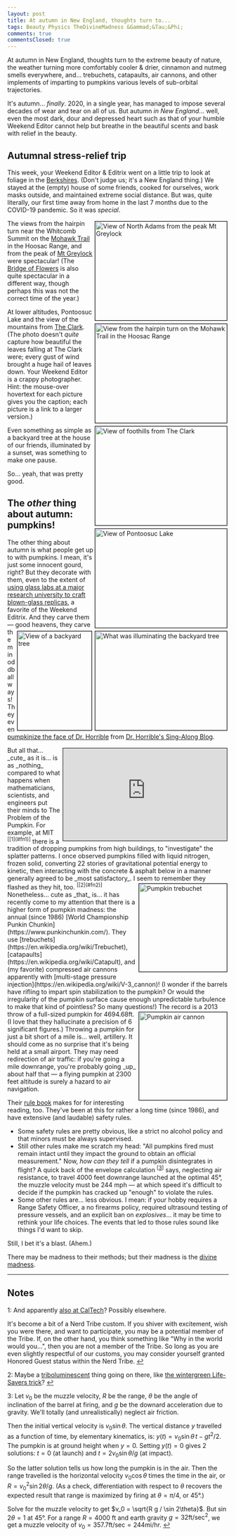 ```yaml
---
layout: post
title: At autumn in New England, thoughts turn to...
tags: Beauty Physics TheDivineMadness &Gammad;&Tau;&Phi;
comments: true
commentsClosed: true
---
```


At autumn in New England, thoughts turn to the extreme beauty of nature, the weather
turning more comfortably cooler &amp; drier, cinnamon and nutmeg smells everywhere,
and... trebuchets, catapaults, air cannons, and other implements of imparting to pumpkins
various levels of sub-orbital trajectories.  

It's autumn... _finally_.  2020, in a single year, has managed to impose several decades
of wear and tear on all of us.  But autumn _in New England_... well, even the most dark, dour
and depressed heart such as that of your humble Weekend Editor cannot help but breathe in
the beautiful scents and bask with relief in the beauty.  

## Autumnal stress-relief trip

This week, your Weekend Editor & Editrix went on a little trip to look at foliage in the 
[Berkshires](https://en.wikipedia.org/wiki/Berkshires).  (Don't
judge us; it's a New England thing.)  We stayed at the (empty) house of some friends,
cooked for ourselves, work masks outside, and maintained extreme social distance.  But
was, quite literally, our first time away from home in the last 7 months due to the
COVID-19 pandemic.  So it was _special_.  

<a href="{{ site.baseurl }}/images/2020-10-24-in-autumn-in-new-england-thoughts-turn-to-view-from-mt-greylock.jpg" target="_blank"><img src="{{ site.baseurl }}/images/2020-10-24-in-autumn-in-new-england-thoughts-turn-to-view-from-mt-greylock.jpg" width="300" height="225" alt="View of North Adams from the peak Mt Greylock" title="View of North Adams from the peak Mt Greylock" style="float: right; margin: 3px 3px 3px 3px; border: 1px solid #000000;"/></a>
<a href="{{ site.baseurl }}/images/2020-10-24-in-autumn-in-new-england-thoughts-turn-to-hairpin-turn.jpg" target="_blank"><img src="{{ site.baseurl }}/images/2020-10-24-in-autumn-in-new-england-thoughts-turn-to-hairpin-turn.jpg" width="300" height="225" alt="View from the hairpin turn on the Mohawk Trail in the Hoosac Range" title="View from the hairpin turn on the Mohawk Trail in the Hoosac Range" style="float: right; margin: 3px 3px 3px 3px; border: 1px solid #000000;"/></a>
<a href="{{ site.baseurl }}/images/2020-10-24-in-autumn-in-new-england-thoughts-turn-to-the-clark.jpg" target="_blank"><img src="{{ site.baseurl }}/images/2020-10-24-in-autumn-in-new-england-thoughts-turn-to-the-clark.jpg" width="300" height="225" alt="View of foothills from The Clark" title="View of foothills from The Clark" style="float: right; margin: 3px 3px 3px 3px; border: 1px solid #000000;"/></a>
<a href="{{ site.baseurl }}/images/2020-10-24-in-autumn-in-new-england-thoughts-turn-to-pontoosuc-lake.jpg" target="_blank"><img src="{{ site.baseurl }}/images/2020-10-24-in-autumn-in-new-england-thoughts-turn-to-pontoosuc-lake.jpg" width="300" height="225" alt="View of Pontoosuc Lake" title="View of Pontoosuc Lake" style="float: right; margin: 3px 3px 3px 3px; border: 1px solid #000000;"/></a>
<a href="{{ site.baseurl }}/images/2020-10-24-in-autumn-in-new-england-thoughts-turn-to-backyard-tree-illuminator.jpg" target="_blank"><img src="{{ site.baseurl }}/images/2020-10-24-in-autumn-in-new-england-thoughts-turn-to-backyard-tree-illuminator.jpg" width="300" height="225" alt="What was illuminating the backyard tree" title="What was illuminating the backyard tree" style="float: right; margin: 3px 3px 3px 3px; border: 1px solid #000000;"/></a>
<a href="{{ site.baseurl }}/images/2020-10-24-in-autumn-in-new-england-thoughts-turn-to-backyard-tree.jpg" target="_blank"><img src="{{ site.baseurl }}/images/2020-10-24-in-autumn-in-new-england-thoughts-turn-to-backyard-tree.jpg" width="169" height="225" alt="View of a backyard tree" title="View of a backyard tree" style="float: right; margin: 3px 3px 3px 3px; border: 1px solid #000000;"/></a>
The views from the hairpin turn near the Whitcomb Summit on the 
[Mohawk Trail](https://en.wikipedia.org/wiki/Mohawk_Trail) in the 
Hoosac Range, and from the peak of
[Mt Greylock](https://en.wikipedia.org/wiki/Mount_Greylock) were spectacular!  (The 
[Bridge of Flowers](https://en.wikipedia.org/wiki/Bridge_of_Flowers_(bridge)) is also
quite spectacular in a different way, though perhaps this was not the correct time of the year.)  

At lower altitudes, Pontoosuc Lake and the view of the mountains from 
[The Clark](https://www.clarkart.edu/).  (The photo doesn't _quite_ capture how beautiful the
leaves falling at The Clark were; every gust of wind brought a huge hail of leaves down.
Your Weekend Editor is a crappy photographer.  Hint: the mouse-over hovertext for each
picture gives you the caption; each picture is a link to a larger version.)  

Even something as simple as a backyard tree at the house of our friends, illuminated by a
sunset, was something to make one pause.  

So... yeah, that was pretty good.  

## The _other_ thing about autumn: pumpkins!

The other thing about autumn is what people get up to with pumpkins.  I mean, it's just
some innocent gourd, right?  But they decorate with them, even to the extent of
[using glass labs at a major research university to craft blown-glass replicas](https://news.mit.edu/2020/its-virtual-great-glass-pumpkin-patch-mit-1021), 
a favorite of the Weekend Editrix.  And they carve them &mdash; good heavens, they carve them in
oddball ways!  They even 
[pumpkinize the face of Dr. Horrible](https://www.flickr.com/photos/steveoftheweb/4062468120/) 
from [Dr. Horrible's Sing-Along Blog](https://drhorrible.com/).  

<iframe width="373" height="210" src="https://www.youtube.com/embed/Z_8jF6FygN4" allow="accelerometer; encrypted-media; gyroscope; picture-in-picture" allowfullscreen style="float: right; margin: 3px 3px 3px 3px; border: 1px solid #000000;"></iframe>
But all that... _cute_ as it is... is as _nothing_ compared to what happens when mathematicians,
scientists, and engineers put their minds to The Problem of the Pumpkin.  For example, at
MIT <sup id="fn1a">[[1](#fn1)]</sup> there is a tradition of dropping pumpkins from high
buildings, to "investigate" the splatter patterns.  I once observed pumpkins filled with
liquid nitrogen, frozen solid, converting 22 stories of gravitational potential energy to
kinetic, then interacting with the concrete &amp; asphalt below in a manner generally
agreed to be _most satisfactory_.  I seem to remember they flashed as they hit, 
too. <sup id="fn2a">[[2](#fn2)]</sup>  

<img src="{{ site.baseurl }}/images/2020-10-24-in-autumn-in-new-england-thoughts-turn-to-pumpkin-trebuchet.jpg" width="200" height="200" alt="Pumpkin trebuchet" title="Pumpkin trebuchet" style="float: right; margin: 3px 3px 3px 3px; border: 1px solid #000000;"/>
Nonetheless... cute as _that_ is... it has recently come to my attention that there is a
higher form of pumpkin madness: the annual (since 1986)
[World Championship Punkin Chunkin](https://www.punkinchunkin.com/).  They use 
[trebuchets](https://en.wikipedia.org/wiki/Trebuchet),
[catapaults](https://en.wikipedia.org/wiki/Catapult), and (my favorite) compressed air
cannons apparently with [multi-stage pressure injection](https://en.wikipedia.org/wiki/V-3_cannon)!
(I wonder if the barrels have rifling to impart spin stabilization to the pumpkin?  Or
would the irregularity of the pumpkin surface cause enough unpredictable turbulence to
make that kind of pointless?  So many questions!)  

<img src="{{ site.baseurl }}/images/2020-10-24-in-autumn-in-new-england-thoughts-turn-to-pumpkin-air-cannon.jpg" width="200" height="200" alt="Pumpkin air cannon" title="Pumpkin air cannon" style="float: right; margin: 3px 3px 3px 3px; border: 1px solid #000000;"/>
The record is a 2013 throw of a full-sized pumpkin for 4694.68ft.  (I love that they
hallucinate a precision of 6 significant figures.)  Throwing a pumpkin
for just a bit short of a mile is... well, artillery.  It should come as no surprise that
it's being held at a small airport.  They may need redirection of air traffic: if
you're going a mile downrange, you're probably going _up_ about half that &mdash; a flying
pumpkin at 2300 feet altitude is surely a hazard to air navigation.  

Their [rule book](https://www.punkinchunkin.com/the-competition/rules/) makes for for
interesting reading, too.  They've been at this for rather a long time (since 1986), and
have extensive (and laudable) safety rules.  

- Some safety rules are pretty obvious, like a strict no alcohol policy and that minors must be always supervised.  
- Still other rules make me scratch my head: "All pumpkins fired must remain intact until they impact the ground to obtain an official measurement."  Now, _how can they tell_ if a pumpkin disintegrates in flight?  A quick back of the envelope calculation <sup id="fn3a">[[3](#fn3)]</sup> says, neglecting air resistance, to travel 4000 feet downrange launched at the optimal 45&deg;, the muzzle velocity must be 244 mph  &mdash; at which speed it's difficult to decide if the pumpkin has cracked up "enough" to violate the rules.  
- Some other rules are... less obvious.  I mean: if your hobby requires a Range Safety Officer, a no firearms policy, required ultrasound testing of pressure vessels, and an explicit ban on _explosives_... it may be time to rethink your life choices.  The events that led to those rules sound like things I'd want to skip.  

Still, I bet it's a blast. (Ahem.)  

There may be madness to their methods; but their madness is the 
[divine madness](https://en.wikipedia.org/wiki/Divine_madness).  

---

## Notes

<a id="fn1">1</a>: And apparently 
[also at CalTech](https://www.latimes.com/socal/burbank-leader/the818now/pasadenasu-1101-halloween-pumpkins-meet-their-explosive-end-at-caltech-story.html)?
Possibly elsewhere.  

It's become a bit of a Nerd Tribe custom.  If you shiver with excitement, wish you were
there, and want to participate, you may be a potential member of the Tribe.  If, on the
other hand, you think something like "Why in the world would you...", then you are not a
member of the Tribe.  So long as you are even slightly respectful of our customs, you may
consider yourself granted Honored Guest status within the Nerd Tribe. [↩](#fn1a)  

<a id="fn2">2</a>: Maybe a [triboluminescent](https://en.wikipedia.org/wiki/Triboluminescence)
thing going on there, like 
[the wintergreen Life-Savers trick](https://en.wikipedia.org/wiki/Triboluminescence#Examples)? 
[↩](#fn2a)  

<a id="fn3">3</a>: Let $v_0$ be the muzzle velocity, $R$ be the range, $\theta$ be the
angle of inclination of the barrel at firing, and $g$ be the downard acceleration due to
gravity.  We'll totally (and unrealistically) neglect air friction.  

Then the initial vertical velocity is $v_0 \sin \theta$.  The vertical distance $y$
travelled as a function of time, by elementary kinematics, is: 
$y(t) = v_0 \sin \theta\, t - g t^2 / 2$.  The pumpkin is at ground height when $y = 0$.
Setting $y(t) = 0$ gives 2 solutions: $t = 0$ (at launch) and $t = 2 v_0 \sin \theta / g$
(at impact).  

So the latter solution tells us how long the pumpkin is in the air.  Then the range
travelled is the horizontal velocity $v_0 \cos \theta$ times the time in the air, or 
$R = v_{0}^{2} \sin 2\theta / g$.  (As a check, differentiation with respect to $\theta$
recovers the expected result that range is maximized by firing at $\theta = \pi/4$, or
45&deg;.)  

Solve for the muzzle velocity to get $v_0 = \sqrt{R g / \sin 2\theta}$.
But $\sin 2\theta = 1$ at 45&deg;.  For a range $R = 4000$ ft and earth gravity 
$g = 32 \textrm{ft}/\textrm{sec}^2$, we get a muzzle velocity of 
$v_0 = 357.7 \textrm{ft/sec} = 244 \textrm{mi/hr}$. [↩](#fn3a)  
